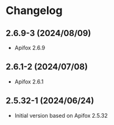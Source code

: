 # Changelog

## 2.6.9-3 (2024/08/09)

* Apifox 2.6.9

## 2.6.1-2 (2024/07/08)

* Apifox 2.6.1

## 2.5.32-1 (2024/06/24)

* Initial version based on Apifox 2.5.32
